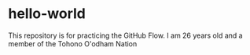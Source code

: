 # hello-world
This repository is for practicing the GitHub Flow.
I am 26 years old and a member of the Tohono O'odham Nation
